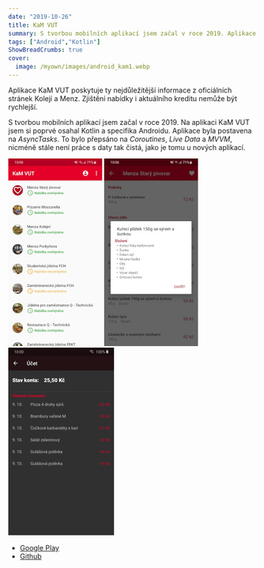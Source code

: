 ```yaml
---
date: "2019-10-26"
title: KaM VUT
summary: S tvorbou mobilních aplikací jsem začal v roce 2019. Aplikace KaM VUT poskytuje nejdůležitější informace z oficiálních stránek Kolejí a Menz.
tags: ["Android","Kotlin"]
ShowBreadCrumbs: true
cover:
  image: /myown/images/android_kam1.webp
---
```


Aplikace KaM VUT poskytuje ty nejdůležitější informace z oficiálních stránek Kolejí a Menz. Zjištění nabídky i aktuálního kreditu nemůže být rychlejší.

S tvorbou mobilních aplikací jsem začal v roce 2019. Na aplikaci KaM VUT jsem si poprvé osahal Kotlin a specifika Androidu. Aplikace byla postavena na *AsyncTasks*. To bylo přepsáno na *Coroutines*, *Live Data* a *MVVM*, nicméně stále není práce s daty tak čistá, jako je tomu u nových aplikací.

![KaM VUT main screen](/myown/images/android_kam1.webp)
![KaM VUT menu](/myown/images/android_kam2.webp)
![KaM VUT account balance](/myown/images/android_kam3.webp)

 - [Google Play](https://play.google.com/store/apps/details?id=com.kudlav.kam)
 - [Github](https://github.com/kudlav/kam-vutbr)

